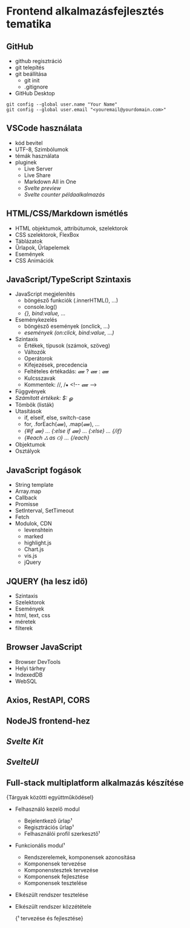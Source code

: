 # Frontend alkalmazásfejlesztés tematika

## GitHub

- github regisztráció
- git telepítés
- git beállítása
  - git init
  - .gitignore
- GitHub Desktop

```text
git config --global user.name "Your Name"
git config --global user.email "<youremail@yourdomain.com>"
```

## VSCode használata

- kód bevitel
- UTF-8, Szimbólumok
- témák használata
- pluginek
  - Live Server
  - Live Share
  - Markdown All in One
  - _Svelte preview_
  - _Svelte counter példaalkalmazás_

## HTML/CSS/Markdown ismétlés

- HTML objektumok, attribútumok, szelektorok
- CSS szelektorok, FlexBox
- Táblázatok
- Űrlapok, Űrlapelemek
- Események
- CSS Animációk

## JavaScript/TypeScript Szintaxis

- JavaScript megjelenítés
  - böngésző funkciók (.innerHTML(), ...)
  - console.log()
  - _{}, bind:value, ..._
- Eseménykezelés
  - böngésző események (onclick, ...)
  - _események (on:click, bind:value, ...)_
- Szintaxis
  - Értékek, típusok (számok, szöveg)
  - Változók
  - Operátorok
  - Kifejezések, precedencia
  - Feltételes értékadás: ண ? ண : ண
  - Kulcsszavak
  - Kommentek: //, /⁕ &lt;!-- ண -->
- Függvények
- _Számított értékek: $: ௐ_
- Tömbök (listák)
- Utasítások
  - if, elseif, else, switch-case
  - for, .forEach(ண), .map(ண), ...
  - _{#if ண} ... {:else if ண} ... {:else} ... {/if}_
  - _{#each ஃ as ୦} ... {/each}_
- Objektumok
- Osztályok

## JavaScript fogások

- String template
- Array.map
- Callback
- Promisse
- SetInterval, SetTimeout
- Fetch
- Modulok, CDN
  - levenshtein
  - marked
  - highlight.js
  - Chart.js
  - vis.js
  - jQuery

## JQUERY (ha lesz idő)

- Szintaxis
- Szelektorok
- Események
- html, text, css
- méretek
- filterek

## Browser JavaScript

- Browser DevTools
- Helyi tárhey
- IndexedDB
- WebSQL

## Axios, RestAPI, CORS

## NodeJS frontend-hez

## _Svelte Kit_

## _SvelteUI_

## Full-stack multiplatform alkalmazás készítése

  {Tárgyak közötti együttműködésel}

- Felhasználó kezelő modul
  - Bejelentkező űrlap¹
  - Regisztrációs űrlap¹
  - Felhasználói profil szerkesztő¹
- Funkcionális modul¹
  - Rendszerelemek, komponensek azonosítása
  - Komponensek tervezése
  - Komponenstesztek tervezése
  - Komponensek fejlesztése
  - Komponensek tesztelése
- Elkészült rendszer tesztelése
- Elkészült rendszer közzététele

  {¹ tervezése és fejlesztése}
